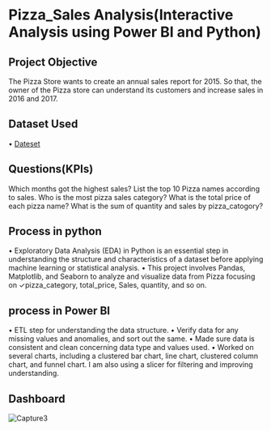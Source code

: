 # Pizza_Sales Analysis(Interactive Analysis using Power BI and Python)

## Project Objective
The Pizza Store wants to create an annual sales report for 2015. So that, the owner of the Pizza store can understand its customers and increase sales in 2016 and 2017.

## Dataset Used
• <a href="https://github.com/alinasingh/Python_projects/blob/main/Pizza_analysis/pizza_sales11.csv">Dateset</a>

## Questions(KPIs)
Which months got the highest sales?
List the top 10 Pizza names according to sales.
Who is the most pizza sales category?
What is the total price of each pizza name?
What is the sum of quantity and sales by pizza_catogory?

## Process in python
• Exploratory Data Analysis (EDA) in Python is an essential step in understanding the structure and characteristics of a dataset before applying machine learning or statistical analysis.
• This project involves Pandas, Matplotlib, and Seaborn to analyze and visualize data from Pizza focusing on ✓pizza_category, total_price, Sales, quantity, and so on.

## process in Power BI
• ETL step for understanding the data structure.
• Verify data for any missing values and anomalies, and sort out the same.
• Made sure data is consistent and clean concerning data type and values used.
• Worked on several charts, including a clustered bar chart, line chart, clustered column chart, and funnel chart. I am also using a slicer for filtering and improving understanding.

## Dashboard
![Capture3](https://github.com/user-attachments/assets/a0a5fe7c-e43c-4fff-ac2b-caee4991f5ca)




